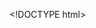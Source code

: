 &lt;!DOCTYPE html&gt;
<html lang="en">
<head>
<meta charset="utf-8" />
<meta http-equiv="X-UA-Compatible" content="IE=edge" />
<meta name="viewport" content="width=device-width, initial-scale=1" />
<title>
Ali Shata
</title>
</head>
<body>
<script type="application/json" id="my-template-data">
{"name":"Ali Shata","about":"A Passionate Designer","socialLinks":["https://github.com/alishata128","https://www.behance.net/alishata","https://dribbble.com/alishata","https://www.freecodecamp.org/ali_shata"],"devToUserId":null,"primaryColor":"gray","products":[{"title":"GOOD DAMN BROWSER","description":"A Website Design made for the Odin Project Full-Stack Web Development Foundations Course as a Learning Project and in future it will be a really GOOD DAMN BROWSER","image":"https://mir-s3-cdn-cf.behance.net/project_modules/1400_opt_1/8b7822129260313.6167286c4260b.jpg","tags":["HTML","CSS","Javascript"],"links":["https://github.com/alishata128","https://www.behance.net/alishata","https://dribbble.com/alishata","https://www.freecodecamp.org/ali_shata"]},{"title":"The Odin Restaurant","description":"A Website Design made for the Odin Project Full-Stack Web Development Foundations Course as a Learning Project","image":"https://mir-s3-cdn-cf.behance.net/project_modules/1400_opt_1/3521d2129130445.61672e167440a.jpg","tags":["HTML","CSS","Javascript"],"links":["https://github.com/alishata128","https://www.behance.net/alishata","https://dribbble.com/alishata","https://www.freecodecamp.org/ali_shata"]}],"repositories":["alishata128/GDB","alishata128/The-Odin-Restaurant"]}
    </script>
<div id="root">

</div>
<script src="https://cdn.jsdelivr.net/npm/mytemplate.xyz@0.5.1/build/Index.js"></script>
</body>
</html>
